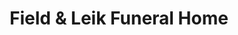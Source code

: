 ---
title: "Field & Leik Funeral Home"
url: /dimondale/field-und-leik-funeral-home/
shop: Bestattungen
---